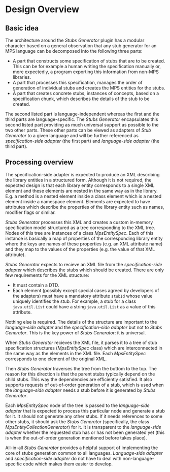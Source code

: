 # Design Overview

## Basic idea

The architecture around the *Stubs Generator* plugin has a modular character based on a general
observation that any stub generator for an MPS language can be decomposed into the following three
parts:
- A part that constructs some specification of stubs that are to be created. This can be for
example a human writing the specification manually or, more expectedly, a program exporting this
information from non-MPS libraries.
- A part that processes this specification, manages the order of generation of individual
stubs and creates the MPS entities for the stubs.
- A part that creates concrete stubs, instances of concepts, based on a specification chunk,
which describes the details of the stub to be created.

The second listed part is language-independent whereas the first and the third parts are
language-specific. The *Stubs Generator* encapsulates this second listed part providing as much
universal support as possible to the two other parts. These other parts can be viewed as adapters of
*Stub Generator* to a given language and will be further referenced as *specification-side adapter*
(the first part) and *language-side adapter* (the third part).

## Processing overview

The specification-side adapter is expected to produce an XML describing the library entities in a
structured form. Although it is not required, the expected design is that each library entity
corresponds to a single XML element and these elements are nested in the same way as in the library.
E.g. a method is a nested element inside a class element which is a nested element inside a
namespace element. Elements are expected to have attributes which describe the properties of the
library entity such as names, modifier flags or similar.

*Stubs Generator* processes this XML and creates a custom in-memory specification model structured
as a tree corresponding to the XML tree. Nodes of this tree are instances of a class
*MpsEntitySpec*. Each of this instance is basically a map of properties of the corresponding
library entity where the keys are names of these properties (e.g. an XML attribute name) and they
map to the values of the properties (e.g. the value of that XML attribute).


*Stubs Generator* expects to recieve an XML file from the *specification-side adapter* which
describes the stubs which should be created. There are only few requirements for the XML structure:
- It must contain a DTD.
- Each element (possibly except special cases agreed by developers of the adapters) must have
a mandatory attribute `stubId` whose value uniquely identifies the stub. For example, a stub for
a class `java.util.List` could have a string `java.util.List` as a value of this attribute.

Nothing else is required. The details of the structure are important to the *language-side adapter*
and the *specification-side adapter* but not to *Stubs Generator*. This is the key power of
*Stubs Generator*: it is universal.

When *Stubs Generator* recieves the XML file, it parses it to a tree of stub specification
structures (*MpsEntitySpec* class) which are interconnected in the same way as the elements in
the XML file. Each *MpsEntitySpec* corresponds to one element of the original XML.

Then *Stubs Generator* traverses the tree from the bottom to the top. The reason for this direction
is that the parent stubs typically depend on the child stubs. This way the dependencies are
efficiently satisfied. It also supports requests of out-of-order generation of a stub, which is
used when the *language-side adapter* needs a stub before it is generated by *Stubs Generator*.

Each *MpsEntitySpec* node of the tree is passed to the *language-side adapter* that is expected to
process this particular node and generate a stub for it. It should not generate any other stubs.
If it needs references to some other stubs, it should ask the *Stubs Generator* (specifically, the
class *MpsEntityCollectionGenerator*) for it. It is transparent to the *language-side adapter*
whether the requested stub has or has not been generated yet (this is when the out-of-order
generation mentioned before takes place).

All-in-all *Stubs Generator* provides a helpful support of implementing the core of stubs generation
common to all languages. *Language-side adapter* and *specification-side adapter* do not have to
deal with non-language-specific code which makes them easier to develop.
